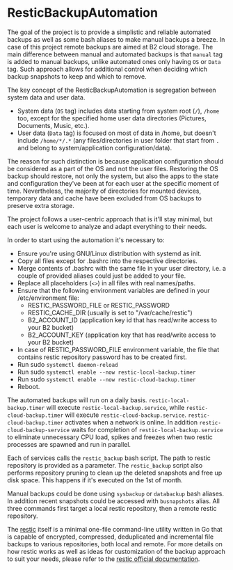 # ResticBackupAutomation

The goal of the project is to provide a simplistic and reliable automated backups as well as some bash aliases to make manual backups a breeze. In case of this project remote backups are aimed at B2 cloud storage. The main difference between manual and automated backups is that `manual` tag is added to manual backups, unlike automated ones only having `OS` or `Data` tag. Such approach allows for additional control when deciding which backup snapshots to keep and which to remove.

The key concept of the ResticBackupAutomation is segregation between system data and user data.
* System data (`OS` tag) includes data starting from system root (`/`), `/home` too, except for the specified home user data directories (Pictures, Documents, Music, etc.).
* User data (`Data` tag)  is focused on most of data in /home, but doesn't include `/home/*/.*` (any files/directories in user folder that start from `.` and belong to system/application configuration/data).

The reason for such distinction is because application configuration should be considered as a part of the OS and not the user files. Restoring the OS backup should restore, not only the system, but also the apps to the state and configuration they've been at for each user at the specific moment of time. Nevertheless, the majority of directories for mounted devices, temporary data and cache have been excluded from OS backups to preserve extra storage.

The project follows a user-centric approach that is it'll stay minimal, but each user is welcome to analyze and adapt everything to their needs.

In order to start using the automation it's necessary to:
* Ensure you're using GNU/Linux distribution with systemd as init.
* Copy all files except for .bashrc into the respective directories.
* Merge contents of .bashrc with the same file in your user directory, i.e. a couple of provided aliases could just be added to your file.
* Replace all placeholders (`<>`) in all files with real names/paths.
* Ensure that the following environment variables are defined in your /etc/environment file:
    * RESTIC_PASSWORD_FILE or RESTIC_PASSWORD
    * RESTIC_CACHE_DIR (usually is set to "/var/cache/restic")
    * B2_ACCOUNT_ID (application key id that has read/write access to your B2 bucket)
    * B2_ACCOUNT_KEY (application key that has read/write access to your B2 bucket)
* In case of RESTIC_PASSWORD_FILE environment variable, the file that contains restic repository password has to be created first.
* Run sudo `systemctl daemon-reload`
* Run sudo `systemctl enable --now restic-local-backup.timer`
* Run sudo `systemctl enable --now restic-cloud-backup.timer`
* Reboot.

The automated backups will run on a daily basis. `restic-local-backup.timer` will execute `restic-local-backup.service`, while `restic-cloud-backup.timer` will execute `restic-cloud-backup.service`. `restic-cloud-backup.timer` activates when a network is online. In addition `restic-cloud-backup-service` waits for completion of `restic-local-backup.service` to eliminate unnecessary CPU load, spikes and freezes when two restic processes are spawned and run in parallel. 

Each of services calls the `restic_backup` bash script. The path to restic repository is provided as a parameter.
The `restic_backup` script also performs repository pruning to clean up the deleted snapshots and free up disk space. This happens if it's executed on the 1st of month.

Manual backups could be done using `sysbackup` or `databackup` bash aliases. In addition recent snapshots could be accessed with `busnapshots` alias. All three commands first target a local restic repository, then a remote restic repository.

The [restic](https://restic.net/) itself is a minimal one-file command-line utility written in Go that is capable of encrypted, compressed, deduplicated and incremental file backups to various repositories, both local and remote.
For more details on how restic works as well as ideas for customization of the backup approach to suit your needs, please refer to the [restic official documentation](https://restic.readthedocs.io/en/stable/).
